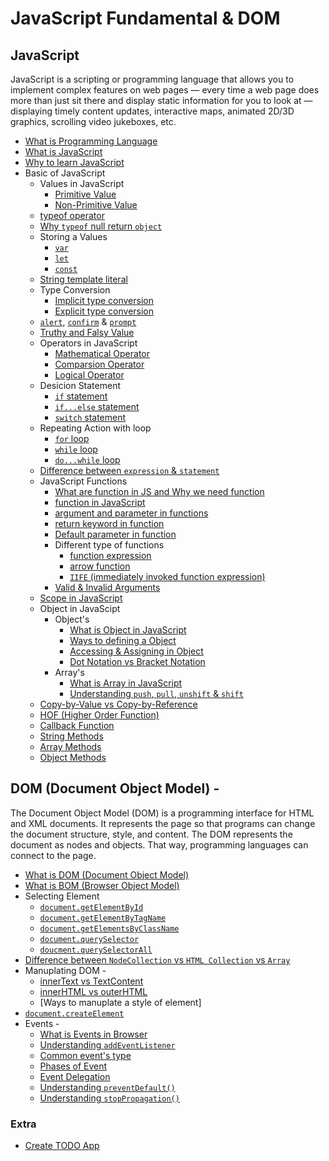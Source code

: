 # JavaScript Fundamental & DOM

## JavaScript

JavaScript is a scripting or programming language that allows you to implement complex features on web pages — every time a web page does more than just sit there and display static information for you to look at — displaying timely content updates, interactive maps, animated 2D/3D graphics, scrolling video jukeboxes, etc.

- [What is Programming Language]()
- [What is JavaScript]()
- [Why to learn JavaScript]()
- Basic of JavaScript
  - Values in JavaScript
    - [Primitive Value]()
    - [Non-Primitive Value]()
  - [typeof operator]()
  - [Why `typeof` null return `object`]()
  - Storing a Values
    - [`var`]()
    - [`let`]()
    - [`const`]()
  - [String template literal]()
  - Type Conversion
    - [Implicit type conversion]()
    - [Explicit type conversion]()
  - [`alert`](), [`confirm`]() & [`prompt`]()
  - [Truthy and Falsy Value]()
  - Operators in JavaScript
    - [Mathematical Operator]()
    - [Comparsion Operator]()
    - [Logical Operator]()
  - Desicion Statement
    - [`if` statement]()
    - [`if...else` statement]()
    - [`switch` statement]()
  - Repeating Action with loop
    - [`for` loop]()
    - [`while` loop]()
    - [`do...while` loop]()
  - [Difference between `expression` & `statement`]()
  - JavaScript Functions
    - [What are function in JS and Why we need function]()
    - [function in JavaScript]()
    - [argument and parameter in functions]()
    - [return keyword in function]()
    - [Default parameter in function]()
    - Different type of functions
      - [function expression]()
      - [arrow function]()
      - [`IIFE` (immediately invoked function expression)]()
    - [Valid & Invalid Arguments]()
  - [Scope in JavaScript]()
  - Object in JavaScipt
    - Object's
      - [What is Object in JavaScript]()
      - [Ways to defining a Object]()
      - [Accessing & Assigning in Object]()
      - [Dot Notation vs Bracket Notation]()
    - Array's
      - [What is Array in JavaScript]()
      - [Understanding `push`, `pull`, `unshift` & `shift`]()
  - [Copy-by-Value vs Copy-by-Reference]()
  - [HOF (Higher Order Function)]()
  - [Callback Function]()
  - [String Methods]()
  - [Array Methods]()
  - [Object Methods]()


## DOM (Document Object Model) -

The Document Object Model (DOM) is a programming interface for HTML and XML documents. It represents the page so that programs can change the document structure, style, and content. The DOM represents the document as nodes and objects. That way, programming languages can connect to the page.

- [What is DOM (Document Object Model)]()
- [What is BOM (Browser Object Model)]()
- Selecting Element
  - [`document.getElementById`]()
  - [`document.getElementByTagName`]()
  - [`document.getElementsByClassName`]()
  - [`document.querySelector`]()
  - [`doucment.querySelectorAll`]()
- [Difference between `NodeCollection` vs `HTML Collection` vs `Array`]()
- Manuplating DOM -
  - [innerText vs TextContent]()
  - [innerHTML vs outerHTML]()
  - [Ways to manuplate a style of element]
- [`document.createElement`]()
- Events -
  - [What is Events in Browser]()
  - [Understanding `addEventListener`]()
  - [Common event's type]()
  - [Phases of Event]()
  - [Event Delegation]()
  - [Understanding `preventDefault()`]()
  - [Understanding `stopPropagation()`]()

### Extra

- [Create TODO App]()